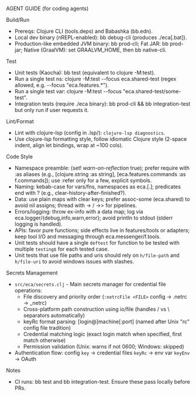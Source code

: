 AGENT GUIDE (for coding agents)

Build/Run
- Prereqs: Clojure CLI (tools.deps) and Babashka (bb.edn).
- Local dev binary (nREPL-enabled): bb debug-cli (produces ./eca[.bat]).
- Production-like embedded JVM binary: bb prod-cli; Fat JAR: bb prod-jar; Native (GraalVM): set GRAALVM_HOME, then bb native-cli.

Test
- Unit tests (Kaocha): bb test (equivalent to clojure -M:test).
- Run a single test ns: clojure -M:test --focus eca.shared-test (regex allowed, e.g. --focus "eca.features.*").
- Run a single test var: clojure -M:test --focus "eca.shared-test/some-test".
- Integration tests (require ./eca binary): bb prod-cli && bb integration-test but only run if user requests it.

Lint/Format
- Lint with clojure-lsp (config in .lsp/): `clojure-lsp diagnostics`.
- Use clojure-lsp formatting style, follow idiomatic Clojure style (2-space indent, align let bindings, wrap at ~100 cols).

Code Style
- Namespace preamble: (set! *warn-on-reflection* true); prefer require with :as aliases (e.g., [clojure.string :as string], [eca.features.commands :as f.commands]); use :refer only for a few, explicit symbols.
- Naming: kebab-case for vars/fns, namespaces as eca.<area>[.<subarea>]; predicates end with ? (e.g., clear-history-after-finished?).
- Data: use plain maps with clear keys; prefer assoc-some (eca.shared) to avoid nil assigns; thread with -> / ->> for pipelines.
- Errors/logging: throw ex-info with a data map; log via eca.logger/{debug,info,warn,error}; avoid println to stdout (stderr logging is handled).
- APIs: favor pure functions; side effects live in features/tools or adapters; keep tool I/O and messaging through eca.messenger/f.tools.
- Unit tests should have a single `deftest` for function to be tested with multiple `testing`s for each tested case.
- Unit tests that use file paths and uris should rely on `h/file-path` and `h/file-uri` to avoid windows issues with slashes.

Secrets Management
- `src/eca/secrets.clj` - Main secrets manager for credential file operations:
  - File discovery and priority order (`:netrcFile <FILE>` config → .netrc → _netrc)
  - Cross-platform path construction using io/file (handles / vs \ separators automatically)
  - keyRc format parsing: [login@]machine[:port] (named after Unix "rc" config file tradition)
  - Credential matching logic (exact login match when specified, first match otherwise)
  - Permission validation (Unix: warns if not 0600; Windows: skipped)
- Authentication flow: config `key` → credential files `keyRc` → env var `keyEnv` → OAuth

Notes
- CI runs: bb test and bb integration-test. Ensure these pass locally before PRs.
